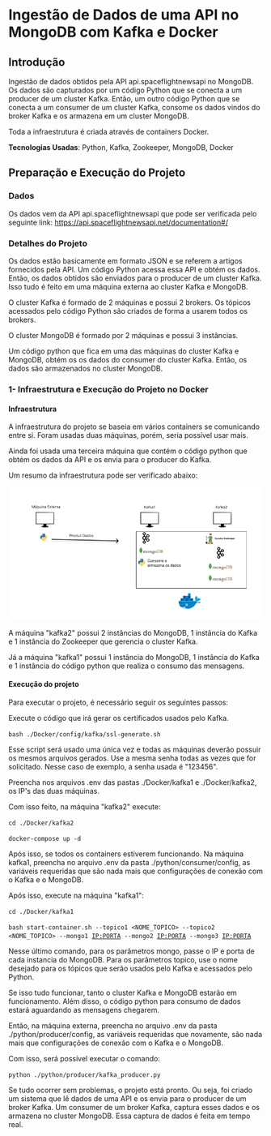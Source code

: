 # Ingestão de Dados de uma API no MongoDB com Kafka e Docker

## Introdução

Ingestão de dados obtidos pela API api.spaceflightnewsapi no MongoDB. Os dados são capturados por um código Python que se conecta a um producer de um cluster Kafka. Então, um outro código Python que se conecta a um consumer de um cluster Kafka, consome os dados vindos do broker Kafka e os armazena em um cluster MongoDB.

Toda a infraestrutura é criada através de containers Docker.

**Tecnologias Usadas**: Python, Kafka, Zookeeper, MongoDB, Docker

## Preparação e Execução do Projeto

### Dados

Os dados vem da API api.spaceflightnewsapi que pode ser verificada pelo seguinte link: https://api.spaceflightnewsapi.net/documentation#/

### Detalhes do Projeto

Os dados estão basicamente em formato JSON e se referem a artigos fornecidos pela API. Um código Python acessa essa API e obtém os dados. Então, os dados obtidos são enviados para o producer de um cluster Kafka. Isso tudo é feito em uma máquina externa ao cluster Kafka e MongoDB.

O cluster Kafka é formado de 2 máquinas e possui 2 brokers. Os tópicos acessados pelo código Python são criados de forma a usarem todos os brokers.

O cluster MongoDB é formado por 2 máquinas e possui 3 instâncias.

Um código python que fica em uma das máquinas do cluster Kafka e MongoDB, obtém os os dados do consumer do cluster Kafka. Então, os dados são armazenados no cluster MongoDB.

### 1- Infraestrutura e Execução do Projeto no Docker

#### Infraestrutura

A infraestrutura do projeto se baseia em vários containers se comunicando entre si. Foram usadas duas máquinas, porém, seria possível usar mais.

Ainda foi usada uma terceira máquina que contém o código python que obtém os dados da API e os envia para o producer do Kafka.

Um resumo da infraestrutura pode ser verificado abaixo:

<img src="./imgs/DockerArquitetura.png">

A máquina "kafka2" possui 2 instâncias do MongoDB, 1 instância do Kafka e 1 instância do Zookeeper que gerencia o cluster Kafka.

Já a máquina "kafka1" possui 1 instância do MongoDB, 1 instância do Kafka e 1 instância do código python que realiza o consumo das mensagens.

#### Execução do projeto

Para executar o projeto, é necessário seguir os seguintes passos:

Execute o código que irá gerar os certificados usados pelo Kafka.

<code>bash ./Docker/config/kafka/ssl-generate.sh</code>

Esse script será usado uma única vez e todas as máquinas deverão possuir os mesmos arquivos gerados. Use a mesma senha todas as vezes que for solicitado. Nesse caso de exemplo, a senha usada é "123456".

Preencha nos arquivos .env das pastas ./Docker/kafka1 e ./Docker/kafka2, os IP's das duas máquinas.

Com isso feito, na máquina "kafka2" execute:

<code>cd ./Docker/kafka2</code>

<code>docker-compose up -d</code>

Após isso, se todos os containers estiverem funcionando. Na máquina kafka1, preencha no arquivo .env da pasta ./python/consumer/config, as variáveis requeridas que são nada mais que configurações de conexão com o Kafka e o MongoDB.

Após isso, execute na máquina "kafka1":

<code>cd ./Docker/kafka1</code>

<code>bash start-container.sh --topico1 <NOME_TOPICO> --topico2 <NOME_TOPICO> --mongo1 <IP:PORTA> --mongo2 <IP:PORTA> --mongo3 <IP:PORTA></code>

Nesse último comando, para os parâmetros mongo, passe o IP e porta de cada instancia do MongoDB. Para os parâmetros topico, use o nome desejado para os tópicos que serão usados pelo Kafka e acessados pelo Python.

Se isso tudo funcionar, tanto o cluster Kafka e MongoDB estarão em funcionamento. Além disso, o código python para consumo de dados estará aguardando as mensagens chegarem.

Então, na máquina externa, preencha no arquivo .env da pasta ./python/producer/config, as variáveis requeridas que novamente, são nada mais que configurações de conexão com o Kafka e o MongoDB.

Com isso, será possível executar o comando:

<code>python ./python/producer/kafka_producer.py</code>

Se tudo ocorrer sem problemas, o projeto está pronto. Ou seja, foi criado um sistema que lê dados de uma API e os envia para o producer de um broker Kafka. Um consumer de um broker Kafka, captura esses dados e os armazena no cluster MongoDB. Essa captura de dados é feita em tempo real.


